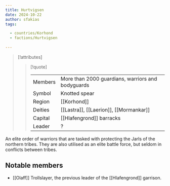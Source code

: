 ```yaml
---
title: Hurtvigsen
date: 2024-10-22
author: sfakias
tags:

  - countries/Korhond
  - factions/Hurtvigsen
 
---
```

> [!attributes]
> 
> > [!quote]
> >
> > | | |
> > | --- | --- |
> > | Members | More than 2000 guardians, warriors and bodyguards |
> > | Symbol | Knotted spear |
> > | Region | [[Korhond]] |
> > | Deities | [[Lastra]], [[Laerion]], [[Mormankar]] |
> > | Capital | [[Hlafengrond]] barracks |
> > | Leader | ? |

An elite order of warriors that are tasked with protecting the Jarls of the northern tribes. They are also utilised as an elite battle force, but seldom in conflicts between tribes.

## Notable members

- [[Olaff]] Trollslayer, the previous leader of the [[Hlafengrond]] garrison.